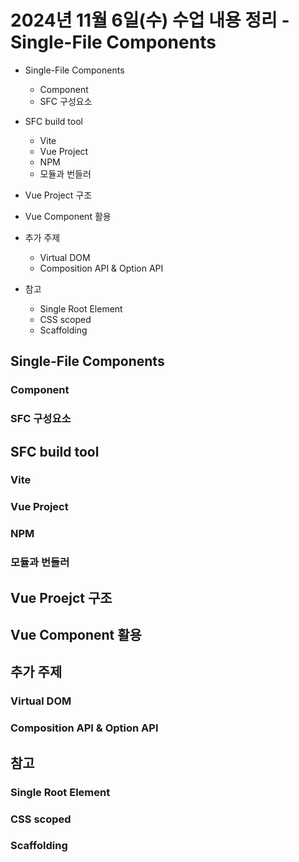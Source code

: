 # 2024년 11월 6일(수) 수업 내용 정리 - Single-File Components


- Single-File Components

  - Component
  - SFC 구성요소


- SFC build tool

  - Vite
  - Vue Project
  - NPM
  - 모듈과 번들러


- Vue Project 구조



- Vue Component 활용



- 추가 주제

  - Virtual DOM
  - Composition API & Option API


- 참고

  - Single Root Element
  - CSS scoped
  - Scaffolding



## Single-File Components

### Component

### SFC 구성요소


## SFC build tool

### Vite

### Vue Project

### NPM

### 모듈과 번들러


## Vue Proejct 구조


## Vue Component 활용


## 추가 주제

### Virtual DOM

### Composition API & Option API


## 참고

### Single Root Element

### CSS scoped

### Scaffolding
